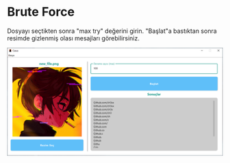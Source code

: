 # Brute Force

Dosyayı seçtikten sonra "max try" değerini girin. "Başlat"a bastıktan sonra resimde gizlenmiş olası mesajları görebilirsiniz.

![](https://github.com/ch3xx/Casus/blob/main/screenshots/3-Brute%20Force%20Screen%20%20-%201.PNG)
